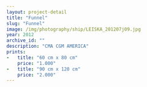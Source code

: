 ```yaml
---
layout: project-detail
title: "Funnel"
slug: "Funnel"
image: /img/photography/ship/LEISKA_201207j09.jpg
year: 2012
archive_id: ""
description: "CMA CGM AMERICA"
prints: 
-   title: "60 cm x 80 cm"
    price: "1.000"
-   title: "90 cm x 120 cm"
    price: "2.000"
---
```


